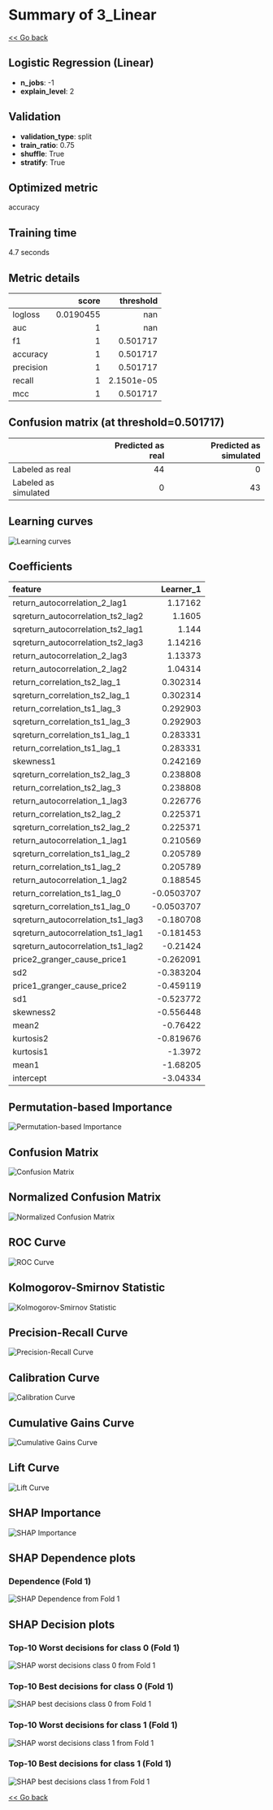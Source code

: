 # Summary of 3_Linear

[<< Go back](../README.md)


## Logistic Regression (Linear)
- **n_jobs**: -1
- **explain_level**: 2

## Validation
 - **validation_type**: split
 - **train_ratio**: 0.75
 - **shuffle**: True
 - **stratify**: True

## Optimized metric
accuracy

## Training time

4.7 seconds

## Metric details
|           |     score |    threshold |
|:----------|----------:|-------------:|
| logloss   | 0.0190455 | nan          |
| auc       | 1         | nan          |
| f1        | 1         |   0.501717   |
| accuracy  | 1         |   0.501717   |
| precision | 1         |   0.501717   |
| recall    | 1         |   2.1501e-05 |
| mcc       | 1         |   0.501717   |


## Confusion matrix (at threshold=0.501717)
|                      |   Predicted as real |   Predicted as simulated |
|:---------------------|--------------------:|-------------------------:|
| Labeled as real      |                  44 |                        0 |
| Labeled as simulated |                   0 |                       43 |

## Learning curves
![Learning curves](learning_curves.png)

## Coefficients
| feature                           |   Learner_1 |
|:----------------------------------|------------:|
| return_autocorrelation_2_lag1     |   1.17162   |
| sqreturn_autocorrelation_ts2_lag2 |   1.1605    |
| sqreturn_autocorrelation_ts2_lag1 |   1.144     |
| sqreturn_autocorrelation_ts2_lag3 |   1.14216   |
| return_autocorrelation_2_lag3     |   1.13373   |
| return_autocorrelation_2_lag2     |   1.04314   |
| return_correlation_ts2_lag_1      |   0.302314  |
| sqreturn_correlation_ts2_lag_1    |   0.302314  |
| return_correlation_ts1_lag_3      |   0.292903  |
| sqreturn_correlation_ts1_lag_3    |   0.292903  |
| sqreturn_correlation_ts1_lag_1    |   0.283331  |
| return_correlation_ts1_lag_1      |   0.283331  |
| skewness1                         |   0.242169  |
| sqreturn_correlation_ts2_lag_3    |   0.238808  |
| return_correlation_ts2_lag_3      |   0.238808  |
| return_autocorrelation_1_lag3     |   0.226776  |
| return_correlation_ts2_lag_2      |   0.225371  |
| sqreturn_correlation_ts2_lag_2    |   0.225371  |
| return_autocorrelation_1_lag1     |   0.210569  |
| sqreturn_correlation_ts1_lag_2    |   0.205789  |
| return_correlation_ts1_lag_2      |   0.205789  |
| return_autocorrelation_1_lag2     |   0.188545  |
| return_correlation_ts1_lag_0      |  -0.0503707 |
| sqreturn_correlation_ts1_lag_0    |  -0.0503707 |
| sqreturn_autocorrelation_ts1_lag3 |  -0.180708  |
| sqreturn_autocorrelation_ts1_lag1 |  -0.181453  |
| sqreturn_autocorrelation_ts1_lag2 |  -0.21424   |
| price2_granger_cause_price1       |  -0.262091  |
| sd2                               |  -0.383204  |
| price1_granger_cause_price2       |  -0.459119  |
| sd1                               |  -0.523772  |
| skewness2                         |  -0.556448  |
| mean2                             |  -0.76422   |
| kurtosis2                         |  -0.819676  |
| kurtosis1                         |  -1.3972    |
| mean1                             |  -1.68205   |
| intercept                         |  -3.04334   |


## Permutation-based Importance
![Permutation-based Importance](permutation_importance.png)
## Confusion Matrix

![Confusion Matrix](confusion_matrix.png)


## Normalized Confusion Matrix

![Normalized Confusion Matrix](confusion_matrix_normalized.png)


## ROC Curve

![ROC Curve](roc_curve.png)


## Kolmogorov-Smirnov Statistic

![Kolmogorov-Smirnov Statistic](ks_statistic.png)


## Precision-Recall Curve

![Precision-Recall Curve](precision_recall_curve.png)


## Calibration Curve

![Calibration Curve](calibration_curve_curve.png)


## Cumulative Gains Curve

![Cumulative Gains Curve](cumulative_gains_curve.png)


## Lift Curve

![Lift Curve](lift_curve.png)



## SHAP Importance
![SHAP Importance](shap_importance.png)

## SHAP Dependence plots

### Dependence (Fold 1)
![SHAP Dependence from Fold 1](learner_fold_0_shap_dependence.png)

## SHAP Decision plots

### Top-10 Worst decisions for class 0 (Fold 1)
![SHAP worst decisions class 0 from Fold 1](learner_fold_0_shap_class_0_worst_decisions.png)
### Top-10 Best decisions for class 0 (Fold 1)
![SHAP best decisions class 0 from Fold 1](learner_fold_0_shap_class_0_best_decisions.png)
### Top-10 Worst decisions for class 1 (Fold 1)
![SHAP worst decisions class 1 from Fold 1](learner_fold_0_shap_class_1_worst_decisions.png)
### Top-10 Best decisions for class 1 (Fold 1)
![SHAP best decisions class 1 from Fold 1](learner_fold_0_shap_class_1_best_decisions.png)

[<< Go back](../README.md)
